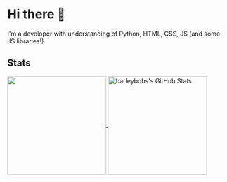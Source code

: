 # Hi there 👋

I'm a developer with understanding of Python, HTML, CSS, JS (and some JS libraries!)

## Stats
<a href="https://github.com/barleybobs/">
  <img height="225px" align="center" src="https://github-readme-stats.vercel.app/api/top-langs/?username=barleybobs&langs_count=3e&theme=tokyonight&bg_color=22272e&border_color=444c56&text_color=768390&icon_color=768390" />
</a>
<a href="https://github.com/barleybobs">
  <img height="225px" align="center" src="https://github-readme-stats.vercel.app/api?username=barleybobs&show_icons=true&line_height=27&theme=tokyonight&bg_color=22272e&border_color=444c56&text_color=768390&icon_color=768390" alt="barleybobs's GitHub Stats" />
</a>


<!--
**barleybobs/barleybobs** is a ✨ _special_ ✨ repository because its `README.md` (this file) appears on your GitHub profile.

Here are some ideas to get you started:

- 🔭 I’m currently working on ...
- 🌱 I’m currently learning ...
- 👯 I’m looking to collaborate on ...
- 🤔 I’m looking for help with ...
- 💬 Ask me about ...
- 📫 How to reach me: ...
- 😄 Pronouns: ...
- ⚡ Fun fact: ...
-->

